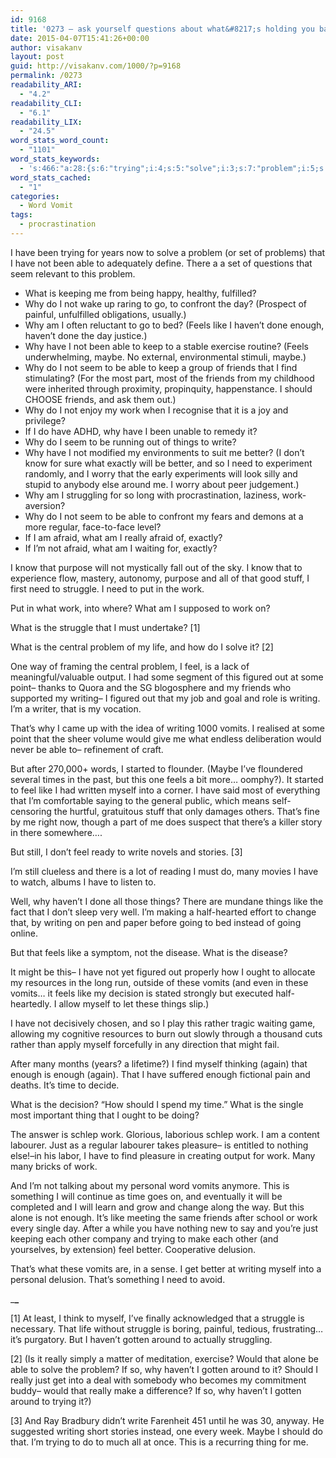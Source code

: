 ```yaml
---
id: 9168
title: '0273 – ask yourself questions about what&#8217;s holding you back, and answer them honestly'
date: 2015-04-07T15:41:26+00:00
author: visakanv
layout: post
guid: http://visakanv.com/1000/?p=9168
permalink: /0273
readability_ARI:
  - "4.2"
readability_CLI:
  - "6.1"
readability_LIX:
  - "24.5"
word_stats_word_count:
  - "1101"
word_stats_keywords:
  - 's:466:"a:28:{s:6:"trying";i:4;s:5:"solve";i:3;s:7:"problem";i:5;s:4:"able";i:6;s:4:"seem";i:4;s:5:"feels";i:5;s:4:"like";i:6;s:5:"haven";i:6;s:5:"maybe";i:4;s:7:"friends";i:5;s:4:"find";i:3;s:4:"work";i:10;s:6:"things";i:4;s:5:"write";i:3;s:6:"better";i:4;s:4:"know";i:3;s:7:"exactly";i:3;s:4:"need";i:4;s:6:"afraid";i:3;s:6:"really";i:4;s:8:"struggle";i:4;s:4:"feel";i:4;s:7:"figured";i:3;s:7:"writing";i:6;s:6:"vomits";i:5;s:4:"time";i:3;s:4:"just";i:3;s:6:"gotten";i:3;}";'
word_stats_cached:
  - "1"
categories:
  - Word Vomit
tags:
  - procrastination
---
```

I have been trying for years now to solve a problem (or set of problems) that I have not been able to adequately define. There a a set of questions that seem relevant to this problem.

  * What is keeping me from being happy, healthy, fulfilled?
  * Why do I not wake up raring to go, to confront the day? (Prospect of painful, unfulfilled obligations, usually.)
  * Why am I often reluctant to go to bed? (Feels like I haven’t done enough, haven’t done the day justice.)
  * Why have I not been able to keep to a stable exercise routine? (Feels underwhelming, maybe. No external, environmental stimuli, maybe.)
  * Why do I not seem to be able to keep a group of friends that I find stimulating? (For the most part, most of the friends from my childhood were inherited through proximity, propinquity, happenstance. I should CHOOSE friends, and ask them out.)
  * Why do I not enjoy my work when I recognise that it is a joy and privilege?
  * If I do have ADHD, why have I been unable to remedy it?
  * Why do I seem to be running out of things to write?
  * Why have I not modified my environments to suit me better? (I don’t know for sure what exactly will be better, and so I need to experiment randomly, and I worry that the early experiments will look silly and stupid to anybody else around me. I worry about peer judgement.)
  * Why am I struggling for so long with procrastination, laziness, work-aversion?
  * Why do I not seem to be able to confront my fears and demons at a more regular, face-to-face level?
  * If I am afraid, what am I really afraid of, exactly?
  * If I’m not afraid, what am I waiting for, exactly?

I know that purpose will not mystically fall out of the sky. I know that to experience flow, mastery, autonomy, purpose and all of that good stuff, I first need to struggle. I need to put in the work.

Put in what work, into where? What am I supposed to work on?

What is the struggle that I must undertake? [1]

What is the central problem of my life, and how do I solve it? [2]

One way of framing the central problem, I feel, is a lack of meaningful/valuable output. I had some segment of this figured out at some point– thanks to Quora and the SG blogosphere and my friends who supported my writing– I figured out that my job and goal and role is writing. I’m a writer, that is my vocation.

That’s why I came up with the idea of writing 1000 vomits. I realised at some point that the sheer volume would give me what endless deliberation would never be able to– refinement of craft.

But after 270,000+ words, I started to flounder. (Maybe I’ve floundered several times in the past, but this one feels a bit more… oomphy?). It started to feel like I had written myself into a corner. I have said most of everything that I’m comfortable saying to the general public, which means self-censoring the hurtful, gratuitous stuff that only damages others. That’s fine by me right now, though a part of me does suspect that there’s a killer story in there somewhere….

But still, I don’t feel ready to write novels and stories. [3]

I’m still clueless and there is a lot of reading I must do, many movies I have to watch, albums I have to listen to.

Well, why haven’t I done all those things? There are mundane things like the fact that I don’t sleep very well. I’m making a half-hearted effort to change that, by writing on pen and paper before going to bed instead of going online.

But that feels like a symptom, not the disease. What is the disease?

It might be this– I have not yet figured out properly how I ought to allocate my resources in the long run, outside of these vomits (and even in these vomits… it feels like my decision is stated strongly but executed half-heartedly. I allow myself to let these things slip.)

I have not decisively chosen, and so I play this rather tragic waiting game, allowing my cognitive resources to burn out slowly through a thousand cuts rather than apply myself forcefully in any direction that might fail.

After many months (years? a lifetime?) I find myself thinking (again) that enough is enough (again). That I have suffered enough fictional pain and deaths. It’s time to decide.

What is the decision? “How should I spend my time.” What is the single most important thing that I ought to be doing?

The answer is schlep work. Glorious, laborious schlep work. I am a content labourer. Just as a regular labourer takes pleasure– is entitled to nothing else!–in his labor, I have to find pleasure in creating output for work. Many many bricks of work.

And I’m not talking about my personal word vomits anymore. This is something I will continue as time goes on, and eventually it will be completed and I will learn and grow and change along the way. But this alone is not enough. It’s like meeting the same friends after school or work every single day. After a while you have nothing new to say and you’re just keeping each other company and trying to make each other (and yourselves, by extension) feel better. Cooperative delusion.

That’s what these vomits are, in a sense. I get better at writing myself into a personal delusion. That&#8217;s something I need to avoid.

\___\___

[1] At least, I think to myself, I’ve finally acknowledged that a struggle is necessary. That life without struggle is boring, painful, tedious, frustrating… it’s purgatory. But I haven’t gotten around to actually struggling.

\[2\] (Is it really simply a matter of meditation, exercise? Would that alone be able to solve the problem? If so, why haven’t I gotten around to it? Should I really just get into a deal with somebody who becomes my commitment buddy– would that really make a difference? If so, why haven’t I gotten around to trying it?)

[3] And Ray Bradbury didn’t write Farenheit 451 until he was 30, anyway. He suggested writing short stories instead, one every week. Maybe I should do that. I’m trying to do to much all at once. This is a recurring thing for me.